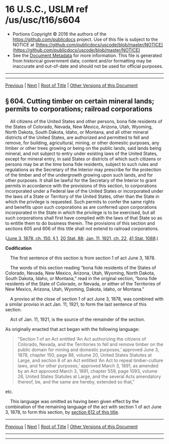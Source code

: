 ---
---

# 16 U.S.C., USLM ref /us/usc/t16/s604

* Portions Copyright © 2016 the authors of the https://github.com/publicdocs project.
  Use of this file is subject to the NOTICE at [https://github.com/publicdocs/uscode/blob/master/NOTICE](https://github.com/publicdocs/uscode/blob/master/NOTICE)
* See the [Document Metadata](././../../../..//README.md) for more information.
  This file is generated from historical government data; content and/or formatting may be inaccurate and out-of-date and should not be used for official purposes.

----------
----------

[Previous](./../../../..//us/usc/t16/ch4/m__us_usc_t16_s603.md) | [Next](./../../../..//us/usc/t16/ch4/m__us_usc_t16_s605.md) | [Root of Title](./../../../../) | [Other Versions of this Document](https://publicdocs.github.io/go/links?ns=uslm&ref=%2Fus%2Fusc%2Ft16%2Fs604)

## § 604. Cutting timber on certain mineral lands; permits to corporations; railroad corporations

    All citizens of the United States and other persons, bona fide residents of the States of Colorado, Nevada, New Mexico, Arizona, Utah, Wyoming, North Dakota, South Dakota, Idaho, or Montana, and all other mineral districts of the United States, are authorized and permitted to fell and remove, for building, agricultural, mining, or other domestic purposes, any timber or other trees growing or being on the public lands, said lands being mineral, and not subject to entry under existing laws of the United States, except for mineral entry, in said States or districts of which such citizens or persons may be at the time bona fide residents, subject to such rules and regulations as the Secretary of the Interior may prescribe for the protection of the timber and of the undergrowth growing upon such lands, and for other purposes. It shall be lawful for the Secretary of the Interior to grant permits in accordance with the provisions of this section, to corporations incorporated under a Federal law of the United States or incorporated under the laws of a State or Territory of the United States, other than the State in which the privilege is requested. Such permits to confer the same rights and benefits upon such corporations as are conferred upon corporations incorporated in the State in which the privilege is to be exercised, but all such corporations shall first have complied with the laws of that State so as to entitle them to do business therein. The provisions of this section and sections 605 and 606 of this title shall not extend to railroad corporations.

([June 3, 1878, ch. 150, § 1][/us/act/1878-06-03/ch150/s1], [20 Stat. 88][/us/stat/20/88]; [Jan. 11, 1921, ch. 22][/us/act/1921-01-11/ch22], [41 Stat. 1088][/us/stat/41/1088].)

 __Codification__ 

    The first sentence of this section is from section 1 of act June 3, 1878.

    The words of this section reading “bona fide residents of the States of Colorado, Nevada, New Mexico, Arizona, Utah, Wyoming, North Dakota, South Dakota, Idaho, or Montana,” read in the original section, “bona fide residents of the State of Colorado, or Nevada, or either of the Territories of New Mexico, Arizona, Utah, Wyoming, Dakota, Idaho, or Montana.”

    A proviso at the close of section 1 of act June 3, 1878, was combined with a similar proviso in act Jan. 11, 1921, to form the last sentence of this section.

    Act of Jan. 11, 1921, is the source of the remainder of the section.

As originally enacted that act began with the following language: 

> “Section 1 of an Act entitled ‘An Act authorizing the citizens of Colorado, Nevada, and the Territories to fell and remove timber on the public domain for mining and domestic purposes,’ approved June 3, 1878, chapter 150, page 88, volume 20, United States Statutes at Large, and section 8 of an Act entitled ‘An Act to repeal timber-culture laws, and for other purposes,’ approved March 3, 1891, as amended by an Act approved March 3, 1891, chapter 559, page 1093, volume 26, United States Statutes at Large, and the several Acts amendatory thereof, be, and the same are hereby, extended so that,”

 etc.

    This language was omitted as having been given effect by the combination of the remaining language of the act with section 1 of act June 3, 1878, to form this section, by [section 612 of this title][/us/usc/t16/s612].

----------

[Previous](./../../../..//us/usc/t16/ch4/m__us_usc_t16_s603.md) | [Next](./../../../..//us/usc/t16/ch4/m__us_usc_t16_s605.md) | [Root of Title](./../../../../) | [Other Versions of this Document](https://publicdocs.github.io/go/links?ns=uslm&ref=%2Fus%2Fusc%2Ft16%2Fs604)

----------
----------

[/us/act/1878-06-03/ch150/s1]: https://publicdocs.github.io/go/links?ns=uslm&ref=%2Fus%2Fact%2F1878-06-03%2Fch150%2Fs1
[/us/stat/20/88]: https://publicdocs.github.io/go/links?ns=uslm&ref=%2Fus%2Fstat%2F20%2F88
[/us/act/1921-01-11/ch22]: https://publicdocs.github.io/go/links?ns=uslm&ref=%2Fus%2Fact%2F1921-01-11%2Fch22
[/us/stat/41/1088]: https://publicdocs.github.io/go/links?ns=uslm&ref=%2Fus%2Fstat%2F41%2F1088
[/us/usc/t16/s612]: https://publicdocs.github.io/go/links?ns=uslm&ref=%2Fus%2Fusc%2Ft16%2Fs612


